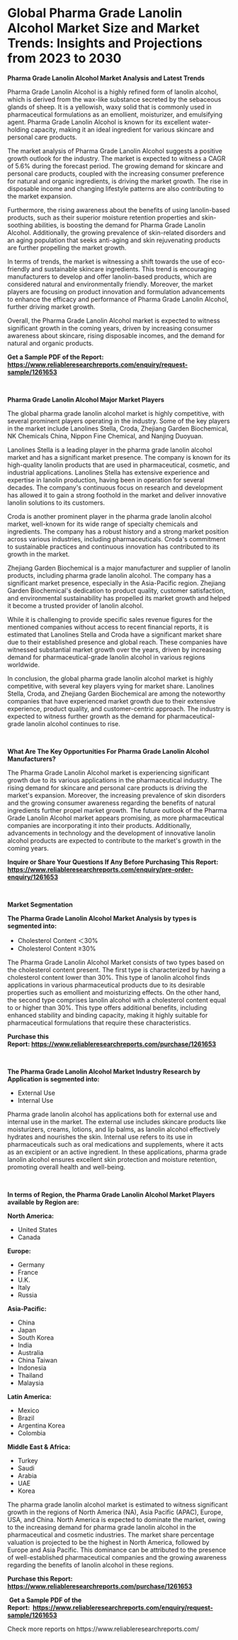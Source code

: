 <p><h1>Global Pharma Grade Lanolin Alcohol Market Size and Market Trends: Insights and Projections from 2023 to 2030</h1></p><p><strong>Pharma Grade Lanolin Alcohol Market Analysis and Latest Trends</strong></p>
<p><p>Pharma Grade Lanolin Alcohol is a highly refined form of lanolin alcohol, which is derived from the wax-like substance secreted by the sebaceous glands of sheep. It is a yellowish, waxy solid that is commonly used in pharmaceutical formulations as an emollient, moisturizer, and emulsifying agent. Pharma Grade Lanolin Alcohol is known for its excellent water-holding capacity, making it an ideal ingredient for various skincare and personal care products.</p><p>The market analysis of Pharma Grade Lanolin Alcohol suggests a positive growth outlook for the industry. The market is expected to witness a CAGR of 5.6% during the forecast period. The growing demand for skincare and personal care products, coupled with the increasing consumer preference for natural and organic ingredients, is driving the market growth. The rise in disposable income and changing lifestyle patterns are also contributing to the market expansion.</p><p>Furthermore, the rising awareness about the benefits of using lanolin-based products, such as their superior moisture retention properties and skin-soothing abilities, is boosting the demand for Pharma Grade Lanolin Alcohol. Additionally, the growing prevalence of skin-related disorders and an aging population that seeks anti-aging and skin rejuvenating products are further propelling the market growth.</p><p>In terms of trends, the market is witnessing a shift towards the use of eco-friendly and sustainable skincare ingredients. This trend is encouraging manufacturers to develop and offer lanolin-based products, which are considered natural and environmentally friendly. Moreover, the market players are focusing on product innovation and formulation advancements to enhance the efficacy and performance of Pharma Grade Lanolin Alcohol, further driving market growth.</p><p>Overall, the Pharma Grade Lanolin Alcohol market is expected to witness significant growth in the coming years, driven by increasing consumer awareness about skincare, rising disposable incomes, and the demand for natural and organic products.</p></p>
<p><strong>Get a Sample PDF of the Report:&nbsp; <a href="https://www.reliableresearchreports.com/enquiry/request-sample/1261653">https://www.reliableresearchreports.com/enquiry/request-sample/1261653</a></strong></p>
<p>&nbsp;</p>
<p><strong>Pharma Grade Lanolin Alcohol Major Market Players</strong></p>
<p><p>The global pharma grade lanolin alcohol market is highly competitive, with several prominent players operating in the industry. Some of the key players in the market include Lanolines Stella, Croda, Zhejiang Garden Biochemical, NK Chemicals China, Nippon Fine Chemical, and Nanjing Duoyuan. </p><p>Lanolines Stella is a leading player in the pharma grade lanolin alcohol market and has a significant market presence. The company is known for its high-quality lanolin products that are used in pharmaceutical, cosmetic, and industrial applications. Lanolines Stella has extensive experience and expertise in lanolin production, having been in operation for several decades. The company's continuous focus on research and development has allowed it to gain a strong foothold in the market and deliver innovative lanolin solutions to its customers.</p><p>Croda is another prominent player in the pharma grade lanolin alcohol market, well-known for its wide range of specialty chemicals and ingredients. The company has a robust history and a strong market position across various industries, including pharmaceuticals. Croda's commitment to sustainable practices and continuous innovation has contributed to its growth in the market.</p><p>Zhejiang Garden Biochemical is a major manufacturer and supplier of lanolin products, including pharma grade lanolin alcohol. The company has a significant market presence, especially in the Asia-Pacific region. Zhejiang Garden Biochemical's dedication to product quality, customer satisfaction, and environmental sustainability has propelled its market growth and helped it become a trusted provider of lanolin alcohol.</p><p>While it is challenging to provide specific sales revenue figures for the mentioned companies without access to recent financial reports, it is estimated that Lanolines Stella and Croda have a significant market share due to their established presence and global reach. These companies have witnessed substantial market growth over the years, driven by increasing demand for pharmaceutical-grade lanolin alcohol in various regions worldwide.</p><p>In conclusion, the global pharma grade lanolin alcohol market is highly competitive, with several key players vying for market share. Lanolines Stella, Croda, and Zhejiang Garden Biochemical are among the noteworthy companies that have experienced market growth due to their extensive experience, product quality, and customer-centric approach. The industry is expected to witness further growth as the demand for pharmaceutical-grade lanolin alcohol continues to rise.</p></p>
<p>&nbsp;</p>
<p><strong>What Are The Key Opportunities For Pharma Grade Lanolin Alcohol Manufacturers?</strong></p>
<p><p>The Pharma Grade Lanolin Alcohol market is experiencing significant growth due to its various applications in the pharmaceutical industry. The rising demand for skincare and personal care products is driving the market's expansion. Moreover, the increasing prevalence of skin disorders and the growing consumer awareness regarding the benefits of natural ingredients further propel market growth. The future outlook of the Pharma Grade Lanolin Alcohol market appears promising, as more pharmaceutical companies are incorporating it into their products. Additionally, advancements in technology and the development of innovative lanolin alcohol products are expected to contribute to the market's growth in the coming years.</p></p>
<p><strong>Inquire or Share Your Questions If Any Before Purchasing This Report: <a href="https://www.reliableresearchreports.com/enquiry/pre-order-enquiry/1261653">https://www.reliableresearchreports.com/enquiry/pre-order-enquiry/1261653</a></strong></p>
<p>&nbsp;</p>
<p><strong>Market Segmentation</strong></p>
<p><strong>The Pharma Grade Lanolin Alcohol Market Analysis by types is segmented into:</strong></p>
<p><ul><li>Cholesterol Content ＜30%</li><li>Cholesterol Content ≥30%</li></ul></p>
<p><p>The Pharma Grade Lanolin Alcohol Market consists of two types based on the cholesterol content present. The first type is characterized by having a cholesterol content lower than 30%. This type of lanolin alcohol finds applications in various pharmaceutical products due to its desirable properties such as emollient and moisturizing effects. On the other hand, the second type comprises lanolin alcohol with a cholesterol content equal to or higher than 30%. This type offers additional benefits, including enhanced stability and binding capacity, making it highly suitable for pharmaceutical formulations that require these characteristics.</p></p>
<p><strong>Purchase this Report:&nbsp;<a href="https://www.reliableresearchreports.com/purchase/1261653">https://www.reliableresearchreports.com/purchase/1261653</a></strong></p>
<p>&nbsp;</p>
<p><strong>The Pharma Grade Lanolin Alcohol Market Industry Research by Application is segmented into:</strong></p>
<p><ul><li>External Use</li><li>Internal Use</li></ul></p>
<p><p>Pharma grade lanolin alcohol has applications both for external use and internal use in the market. The external use includes skincare products like moisturizers, creams, lotions, and lip balms, as lanolin alcohol effectively hydrates and nourishes the skin. Internal use refers to its use in pharmaceuticals such as oral medications and supplements, where it acts as an excipient or an active ingredient. In these applications, pharma grade lanolin alcohol ensures excellent skin protection and moisture retention, promoting overall health and well-being.</p></p>
<p>&nbsp;</p>
<p><strong>In terms of Region, the Pharma Grade Lanolin Alcohol Market Players available by Region are:</strong></p>
<p>
    <p> <strong> North America: </strong>
        <ul>
            <li>United States</li>
            <li>Canada</li>
        </ul>
        </p> 
    <p> <strong> Europe: </strong>
        <ul>
            <li>Germany</li>
            <li>France</li>
            <li>U.K.</li>
            <li>Italy</li>
            <li>Russia</li>
        </ul>
        </p> 
    <p> <strong> Asia-Pacific: </strong>
        <ul>
            <li>China</li>
            <li>Japan</li>
            <li>South Korea</li>
            <li>India</li>
            <li>Australia</li>
            <li>China Taiwan</li>
            <li>Indonesia</li>
            <li>Thailand</li>
            <li>Malaysia</li>
        </ul>
        </p> 
    <p> <strong> Latin America: </strong>
        <ul>
            <li>Mexico</li>
            <li>Brazil</li>
            <li>Argentina Korea</li>
            <li>Colombia</li>
        </ul>
        </p> 
    <p> <strong> Middle East & Africa: </strong>
        <ul>
            <li>Turkey</li>
            <li>Saudi</li>
            <li>Arabia</li>
            <li>UAE</li>
            <li>Korea</li>
        </ul>
    </p>
    </p>
<p><p>The pharma grade lanolin alcohol market is estimated to witness significant growth in the regions of North America (NA), Asia Pacific (APAC), Europe, USA, and China. North America is expected to dominate the market, owing to the increasing demand for pharma grade lanolin alcohol in the pharmaceutical and cosmetic industries. The market share percentage valuation is projected to be the highest in North America, followed by Europe and Asia Pacific. This dominance can be attributed to the presence of well-established pharmaceutical companies and the growing awareness regarding the benefits of lanolin alcohol in these regions.</p></p>
<p><strong>Purchase this Report: <a href="https://www.reliableresearchreports.com/purchase/1261653">https://www.reliableresearchreports.com/purchase/1261653</a></strong></p>
<p>&nbsp;<strong>Get a Sample PDF of the Report:&nbsp;&nbsp;<a href="https://www.reliableresearchreports.com/enquiry/request-sample/1261653">https://www.reliableresearchreports.com/enquiry/request-sample/1261653</a></strong></p>
<p><strong></strong></p>
<p>Check more reports on https://www.reliableresearchreports.com/</p>
